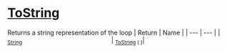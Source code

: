# [ToString](./Loop-100663344.md)

Returns a string representation of the loop
| Return | Name | 
| --- | --- | 
| <sub>[String](https://docs.microsoft.com/en-us/dotnet/api/System.String)</sub><img width=200/>| <sub>[ToString](./Loop-100663344.md) (  )</sub>| <br>


